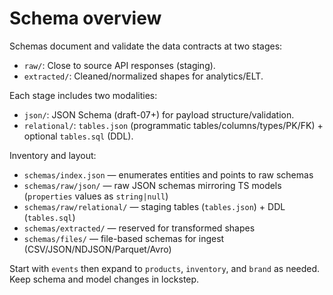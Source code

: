 # Schema overview

Schemas document and validate the data contracts at two stages:

- `raw/`: Close to source API responses (staging).
- `extracted/`: Cleaned/normalized shapes for analytics/ELT.

Each stage includes two modalities:

- `json/`: JSON Schema (draft-07+) for payload structure/validation.
- `relational/`: `tables.json` (programmatic tables/columns/types/PK/FK) + optional `tables.sql` (DDL).

Inventory and layout:

- `schemas/index.json` — enumerates entities and points to raw schemas
- `schemas/raw/json/` — raw JSON schemas mirroring TS models (`properties` values as `string|null`)
- `schemas/raw/relational/` — staging tables (`tables.json`) + DDL (`tables.sql`)
- `schemas/extracted/` — reserved for transformed shapes
- `schemas/files/` — file-based schemas for ingest (CSV/JSON/NDJSON/Parquet/Avro)

Start with `events` then expand to `products`, `inventory`, and `brand` as needed. Keep schema and model changes in lockstep.
